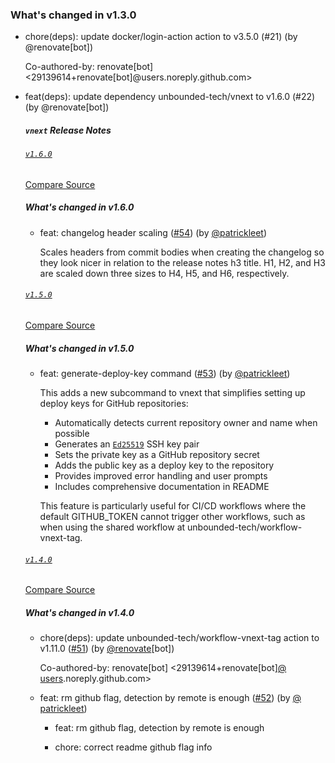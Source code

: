 ### What's changed in v1.3.0

* chore(deps): update docker/login-action action to v3.5.0 (#21) (by @renovate[bot])

  Co-authored-by: renovate[bot] <29139614+renovate[bot]@users.noreply.github.com>
* feat(deps): update dependency unbounded-tech/vnext to v1.6.0 (#22) (by @renovate[bot])

  ##### `vnext` Release Notes

  ###### [`v1.6.0`](https://redirect.github.com/unbounded-tech/vnext/releases/tag/v1.6.0)

  [Compare Source](https://redirect.github.com/unbounded-tech/vnext/compare/v1.5.0...v1.6.0)

  ##### What's changed in v1.6.0

  - feat: changelog header scaling ([#&#8203;54](https://redirect.github.com/unbounded-tech/vnext/issues/54)) (by [@&#8203;patrickleet](https://redirect.github.com/patrickleet))

    Scales headers from commit bodies when creating the changelog so they look nicer in relation to the release notes h3 title. H1, H2, and H3 are scaled down three sizes to H4, H5, and H6, respectively.

  ###### [`v1.5.0`](https://redirect.github.com/unbounded-tech/vnext/releases/tag/v1.5.0)

  [Compare Source](https://redirect.github.com/unbounded-tech/vnext/compare/v1.4.0...v1.5.0)

  ##### What's changed in v1.5.0

  - feat: generate-deploy-key command ([#&#8203;53](https://redirect.github.com/unbounded-tech/vnext/issues/53)) (by [@&#8203;patrickleet](https://redirect.github.com/patrickleet))

    This adds a new subcommand to vnext that simplifies setting up deploy keys for GitHub repositories:

    - Automatically detects current repository owner and name when possible
    - Generates an [`Ed25519`](https://redirect.github.com/unbounded-tech/vnext/commit/Ed25519) SSH key pair
    - Sets the private key as a GitHub repository secret
    - Adds the public key as a deploy key to the repository
    - Provides improved error handling and user prompts
    - Includes comprehensive documentation in README

    This feature is particularly useful for CI/CD workflows where the default GITHUB\_TOKEN
    cannot trigger other workflows, such as when using the shared workflow at
    unbounded-tech/workflow-vnext-tag.

  ###### [`v1.4.0`](https://redirect.github.com/unbounded-tech/vnext/releases/tag/v1.4.0)

  [Compare Source](https://redirect.github.com/unbounded-tech/vnext/compare/v1.3.1...v1.4.0)

  ##### What's changed in v1.4.0

  - chore(deps): update unbounded-tech/workflow-vnext-tag action to v1.11.0 ([#&#8203;51](https://redirect.github.com/unbounded-tech/vnext/issues/51)) (by [@&#8203;renovate](https://redirect.github.com/renovate)\[bot])

    Co-authored-by: renovate\[bot] <29139614+renovate\[bot][@&#8203;users](https://redirect.github.com/users).noreply.github.com>
  - feat: rm github flag, detection by remote is enough ([#&#8203;52](https://redirect.github.com/unbounded-tech/vnext/issues/52)) (by [@&#8203;patrickleet](https://redirect.github.com/patrickleet))

    - feat: rm github flag, detection by remote is enough

    - chore: correct readme github flag info
